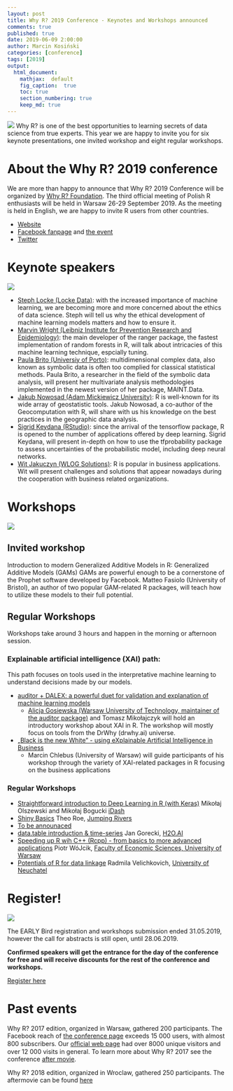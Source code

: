 ```yaml
---
layout: post
title: Why R? 2019 Conference - Keynotes and Workshops announced
comments: true
published: true
date: 2019-06-09 2:00:00
author: Marcin Kosiński
categories: [conference]
tags: [2019]
output:
  html_document:
    mathjax:  default
    fig_caption:  true
    toc: true
    section_numbering: true
    keep_md: true
---
```


<img src="/foundation/images/fulls/whyr2019/tlosptronam_small.jpg" class="fit image"> Why R? is one of the best opportunities to learning secrets of data science from true experts. This year we are happy to invite you for six keynote presentations, one invited workshop and eight regular workshops.

# About the **Why R? 2019** conference

We are more than happy to announce that Why R? 2019 Conference will be organized by [Why R? Foundation](http://whyr.pl/foundation/tags/#info). The third official meeting of Polish R enthusiasts will be held in Warsaw 26-29 September 2019. As the meeting is held in English, we are happy to invite R users from other countries. 

- [Website](http://whyr.pl/2019/)
- [Facebook fanpage](https://www.facebook.com/whyRconf/) and [the event](https://www.facebook.com/events/430031041106285/)
- [Twitter](https://twitter.com/whyRconf)

# Keynote speakers

<img src="/foundation/images/fulls/whyr2019/keynotes.jpg" class="fit image">

- [Steph Locke (Locke Data)](stephlocke.info): with the increased importance of machine learning, we are becoming more and more concerned about the ethics of data science. Steph will tell us why the ethical development of machine learning models matters and how to ensure it.
- [Marvin Wright (Leibniz Institute for Prevention Research and Epidemiology)](https://mnwright.github.io/): the main developer of the ranger package, the fastest implementation of random forests in R, will talk about intricacies of this machine learning technique, espcially tuning.
- [Paula Brito (Universiy of Porto)](www.fep.up.pt/docentes/mpbrito): multidimensional complex data, also known as symbolic data is often too complied for classical statistical methods. Paula Brito, a researcher in the field of the symbolic data analysis, will present her multivariate analysis methodologies implemented in the newest version of her package, MAINT.Data.
- [Jakub Nowosad (Adam Mickiewicz University)](https://nowosad.github.io/): R is well-known for its wide array of geostatistic tools. Jakub Nowosad, a co-author of the Geocomputation with R, will share with us his knowledge on the best practices in the geographic data analysis.
- [Sigrid Keydana (RStudio)](https://www.linkedin.com/in/sigrid-keydana-9a16b410/): since the arrival of the tensorflow package, R is opened to the number of applications offered by deep learning. Sigrid Keydana, will present in-depth on how to use the tfprobability package to assess uncertainties of the probabilistic model, including deep neural networks.
- [Wit Jakuczyn (WLOG Solutions)](https://www.wlogsolutions.com/): R is popular in business applications. Wit will present challenges and solutions that appear nowadays during the cooperation with business related organizations. 

# Workshops

<img src="/foundation/images/fulls/whyr2019/workshops.jpg" class="fit image">


## Invited workshop

Introduction to modern Generalized Additive Models in R: Generalized Additive Models (GAMs) GAMs are powerful enough to be a cornerstone of the Prophet software developed by Facebook. Matteo Fasiolo (University of Bristol), an author of two popular GAM-related R packages, will teach how to utilize these models to their full potential.

## Regular Workshops 

Workshops take around 3 hours and happen in the morning or afternoon session.

### Explainable artificial intelligence (XAI) path:

This path focuses on tools used in the interpretative machine learning to understand decisions made by our models.

- [auditor + DALEX: a powerful duet for validation and explanation of machine learning models](https://github.com/WhyR2019/workshops/tree/master/dalex)
    * [Alicja Gosiewska (Warsaw University of Technology, maintainer of the auditor package)](http://gosiewska.com/) and Tomasz Mikołajczyk will hold an introductory workshop about XAI in R. The workshop will mostly focus on tools from the DrWhy (drwhy.ai) universe.
- [„Black is the new White” - using eXplainable Artificial Intelligence in Business](https://github.com/WhyR2019/workshops/tree/master/xai)
    * Marcin Chlebus (University of Warsaw) will guide participants of his workshop through the variety of XAI-related packages in R focusing on the business applications

### Regular Workshops

- [Straightforward introduction to Deep Learning in R (with Keras)](https://github.com/WhyR2019/workshops/tree/master/keras) Mikołaj Olszewski and Mikołaj Bogucki [iDash](https://idash.pl/)
- [Shiny Basics](https://github.com/WhyR2019/workshops/tree/master/shiny) Theo	Roe, [Jumping Rivers](https://www.jumpingrivers.com/)
- [To be announaced](https://github.com/WhyR2019/workshops/tree/master/high_performance)
- [data.table introduction & time-series](https://github.com/WhyR2019/workshops/tree/master/datatable) Jan Gorecki, [H2O.AI](https://www.h2o.ai/)
- [Speeding up R wih C++ (Rcpp) - from basics to more advanced applications](https://github.com/WhyR2019/workshops/tree/master/rcpp) Piotr WóJcik, [Faculty of Economic Sciences, University of Warsaw](https://www.wne.uw.edu.pl/)
- [Potentials of R for data linkage](https://github.com/WhyR2019/workshops/tree/master/data_linkage) Radmila 	Velichkovich, [University of Neuchatel](https://www.unine.ch/)


# Register!

<img src="/foundation/images/fulls/whyr2019/timeline_update_small.jpg" class="fit image">

The EARLY Bird registration and workshops submission ended 31.05.2019, however the call for abstracts is still open, until 28.06.2019.

**Confirmed speakers will get the entrance for the day of the conference for free and will receive 
discounts for the rest of the conference and workshops.**

[Register here](http://whyr.pl/2019/register/)

# Past events

Why R? 2017 edition, organized in Warsaw, gathered 200 participants. The Facebook reach of [the conference page](https://www.facebook.com/whyRconf/) exceeds 15 000 users, with almost 800 subscribers. Our [oﬃcial web page](http://whyr.pl) had over 8000 unique visitors and over 12 000 visits in general. To learn more about Why R? 2017 see the conference [after movie](https://vimeo.com/239259242).

Why R? 2018 edition, organized in Wroclaw, gathered 250 participants. The aftermovie can be found [here](https://www.youtube.com/watch?v=NNsceaqEP1w)
